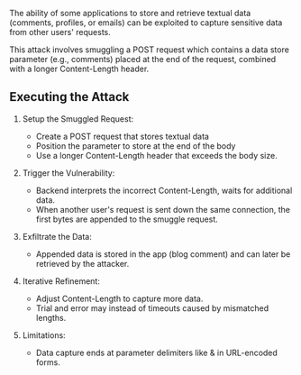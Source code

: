 The ability of some applications to store and retrieve textual data (comments, profiles, or emails) can be exploited to capture sensitive data from other users' requests.

This attack involves smuggling a POST request which contains a data store parameter (e.g., comments) placed at the end of the request, combined with a longer Content-Length header.

## Executing the Attack

1. Setup the Smuggled Request:
	- Create a POST request that stores textual data
	- Position the parameter to store at the end of the body
	- Use a longer Content-Length header that exceeds the body size.
2. Trigger the Vulnerability:
	- Backend interprets the incorrect Content-Length, waits for additional data.
	- When another user's request is sent down the same connection, the first bytes are appended to the smuggle request.
3. Exfiltrate the Data:
	- Appended data is stored in the app (blog comment) and can later be retrieved by the attacker.
4. Iterative Refinement:
	- Adjust Content-Length to capture more data.
	- Trial and error may instead of timeouts caused by mismatched lengths.

5. Limitations:
	- Data capture ends at parameter delimiters like & in URL-encoded forms.